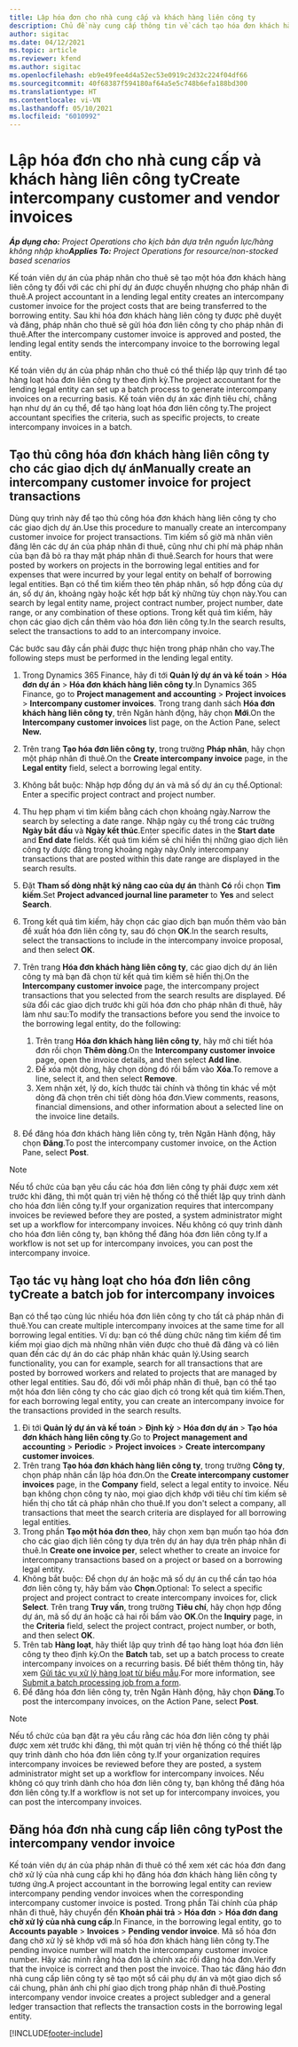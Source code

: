 ```yaml
---
title: Lập hóa đơn cho nhà cung cấp và khách hàng liên công ty
description: Chủ đề này cung cấp thông tin về cách tạo hóa đơn khách hàng liên công ty và hóa đơn nhà cung cấp.
author: sigitac
ms.date: 04/12/2021
ms.topic: article
ms.reviewer: kfend
ms.author: sigitac
ms.openlocfilehash: eb9e49fee4d4a52ec53e0919c2d32c224f04df66
ms.sourcegitcommit: 40f68387f594180af64a5e5c748b6efa188bd300
ms.translationtype: HT
ms.contentlocale: vi-VN
ms.lasthandoff: 05/10/2021
ms.locfileid: "6010992"
---
```

# <a name="create-intercompany-customer-and-vendor-invoices"></a><span data-ttu-id="7b94e-103">Lập hóa đơn cho nhà cung cấp và khách hàng liên công ty</span><span class="sxs-lookup"><span data-stu-id="7b94e-103">Create intercompany customer and vendor invoices</span></span>

<span data-ttu-id="7b94e-104">_**Áp dụng cho:** Project Operations cho kịch bản dựa trên nguồn lực/hàng không nhập kho_</span><span class="sxs-lookup"><span data-stu-id="7b94e-104">_**Applies To:** Project Operations for resource/non-stocked based scenarios_</span></span>

<span data-ttu-id="7b94e-105">Kế toán viên dự án của pháp nhân cho thuê sẽ tạo một hóa đơn khách hàng liên công ty đối với các chi phí dự án được chuyển nhượng cho pháp nhân đi thuê.</span><span class="sxs-lookup"><span data-stu-id="7b94e-105">A project accountant in a lending legal entity creates an intercompany customer invoice for the project costs that are being transferred to the borrowing entity.</span></span> <span data-ttu-id="7b94e-106">Sau khi hóa đơn khách hàng liên công ty được phê duyệt và đăng, pháp nhân cho thuê sẽ gửi hóa đơn liên công ty cho pháp nhân đi thuê.</span><span class="sxs-lookup"><span data-stu-id="7b94e-106">After the intercompany customer invoice is approved and posted, the lending legal entity sends the intercompany invoice to the borrowing legal entity.</span></span>

<span data-ttu-id="7b94e-107">Kế toán viên dự án của pháp nhân cho thuê có thể thiếp lập quy trình để tạo hàng loạt hóa đơn liên công ty theo định kỳ.</span><span class="sxs-lookup"><span data-stu-id="7b94e-107">The project accountant for the lending legal entity can set up a batch process to generate intercompany invoices on a recurring basis.</span></span> <span data-ttu-id="7b94e-108">Kế toán viên dự án xác định tiêu chí, chẳng hạn như dự án cụ thể, để tạo hàng loạt hóa đơn liên công ty.</span><span class="sxs-lookup"><span data-stu-id="7b94e-108">The project accountant specifies the criteria, such as specific projects, to create intercompany invoices in a batch.</span></span>

## <a name="manually-create-an-intercompany-customer-invoice-for-project-transactions"></a><span data-ttu-id="7b94e-109">Tạo thủ công hóa đơn khách hàng liên công ty cho các giao dịch dự án</span><span class="sxs-lookup"><span data-stu-id="7b94e-109">Manually create an intercompany customer invoice for project transactions</span></span> 

<span data-ttu-id="7b94e-110">Dùng quy trình này để tạo thủ công hóa đơn khách hàng liên công ty cho các giao dịch dự án.</span><span class="sxs-lookup"><span data-stu-id="7b94e-110">Use this procedure to manually create an intercompany customer invoice for project transactions.</span></span> <span data-ttu-id="7b94e-111">Tìm kiếm số giờ mà nhân viên đăng lên các dự án của pháp nhân đi thuê, cũng như chi phí mà pháp nhân của bạn đã bỏ ra thay mặt pháp nhân đi thuê.</span><span class="sxs-lookup"><span data-stu-id="7b94e-111">Search for hours that were posted by workers on projects in the borrowing legal entities and for expenses that were incurred by your legal entity on behalf of borrowing legal entities.</span></span> <span data-ttu-id="7b94e-112">Bạn có thể tìm kiếm theo tên pháp nhân, số hợp đồng của dự án, số dự án, khoảng ngày hoặc kết hợp bất kỳ những tùy chọn này.</span><span class="sxs-lookup"><span data-stu-id="7b94e-112">You can search by legal entity name, project contract number, project number, date range, or any combination of these options.</span></span> <span data-ttu-id="7b94e-113">Trong kết quả tìm kiếm, hãy chọn các giao dịch cần thêm vào hóa đơn liên công ty.</span><span class="sxs-lookup"><span data-stu-id="7b94e-113">In the search results, select the transactions to add to an intercompany invoice.</span></span> 

<span data-ttu-id="7b94e-114">Các bước sau đây cần phải được thực hiện trong pháp nhân cho vay.</span><span class="sxs-lookup"><span data-stu-id="7b94e-114">The following steps must be performed in the lending legal entity.</span></span> 

1. <span data-ttu-id="7b94e-115">Trong Dynamics 365 Finance, hãy đi tới **Quản lý dự án và kế toán** > **Hóa đơn dự án** > **Hóa đơn khách hàng liên công ty**.</span><span class="sxs-lookup"><span data-stu-id="7b94e-115">In Dynamics 365 Finance, go to **Project management and accounting** > **Project invoices** > **Intercompany customer invoices**.</span></span> <span data-ttu-id="7b94e-116">Trong trang danh sách **Hóa đơn khách hàng liên công ty**, trên Ngăn hành động, hãy chọn **Mới**.</span><span class="sxs-lookup"><span data-stu-id="7b94e-116">On the **Intercompany customer invoices**  list page, on the Action Pane, select **New.**</span></span>
2. <span data-ttu-id="7b94e-117">Trên trang **Tạo hóa đơn liên công ty**, trong trường **Pháp nhân**, hãy chọn một pháp nhân đi thuê.</span><span class="sxs-lookup"><span data-stu-id="7b94e-117">On the **Create intercompany invoice** page, in the **Legal entity** field, select a borrowing legal entity.</span></span>
3. <span data-ttu-id="7b94e-118">Không bắt buộc: Nhập hợp đồng dự án và mã số dự án cụ thể.</span><span class="sxs-lookup"><span data-stu-id="7b94e-118">Optional: Enter a specific project contract and project number.</span></span>
4. <span data-ttu-id="7b94e-119">Thu hẹp phạm vi tìm kiếm bằng cách chọn khoảng ngày.</span><span class="sxs-lookup"><span data-stu-id="7b94e-119">Narrow the search by selecting a date range.</span></span> <span data-ttu-id="7b94e-120">Nhập ngày cụ thể trong các trường **Ngày bắt đầu** và **Ngày kết thúc**.</span><span class="sxs-lookup"><span data-stu-id="7b94e-120">Enter specific dates in the **Start date** and **End date** fields.</span></span> <span data-ttu-id="7b94e-121">Kết quả tìm kiếm sẽ chỉ hiển thị những giao dịch liên công ty được đăng trong khoảng ngày này.</span><span class="sxs-lookup"><span data-stu-id="7b94e-121">Only intercompany transactions that are posted within this date range are displayed in the search results.</span></span>
5. <span data-ttu-id="7b94e-122">Đặt **Tham số dòng nhật ký nâng cao của dự án** thành **Có** rồi chọn **Tìm kiếm**.</span><span class="sxs-lookup"><span data-stu-id="7b94e-122">Set **Project advanced journal line parameter** to **Yes** and select **Search**.</span></span>
6. <span data-ttu-id="7b94e-123">Trong kết quả tìm kiếm, hãy chọn các giao dịch bạn muốn thêm vào bản đề xuất hóa đơn liên công ty, sau đó chọn **OK**.</span><span class="sxs-lookup"><span data-stu-id="7b94e-123">In the search results, select the transactions to include in the intercompany invoice proposal, and then select **OK**.</span></span>
7. <span data-ttu-id="7b94e-124">Trên trang **Hóa đơn khách hàng liên công ty**, các giao dịch dự án liên công ty mà bạn đã chọn từ kết quả tìm kiếm sẽ hiển thị.</span><span class="sxs-lookup"><span data-stu-id="7b94e-124">On the **Intercompany customer invoice** page, the intercompany project transactions that you selected from the search results are displayed.</span></span> <span data-ttu-id="7b94e-125">Để sửa đổi các giao dịch trước khi gửi hóa đơn cho pháp nhân đi thuê, hãy làm như sau:</span><span class="sxs-lookup"><span data-stu-id="7b94e-125">To modify the transactions before you send the invoice to the borrowing legal entity, do the following:</span></span>
  
    1. <span data-ttu-id="7b94e-126">Trên trang **Hóa đơn khách hàng liên công ty**, hãy mở chi tiết hóa đơn rồi chọn **Thêm dòng**.</span><span class="sxs-lookup"><span data-stu-id="7b94e-126">On the **Intercompany customer invoice** page, open the invoice details, and then select **Add line**.</span></span>
    2. <span data-ttu-id="7b94e-127">Để xóa một dòng, hãy chọn dòng đó rồi bấm vào **Xóa**.</span><span class="sxs-lookup"><span data-stu-id="7b94e-127">To remove a line, select it, and then select **Remove**.</span></span>
    3. <span data-ttu-id="7b94e-128">Xem nhận xét, lý do, kích thước tài chính và thông tin khác về một dòng đã chọn trên chi tiết dòng hóa đơn.</span><span class="sxs-lookup"><span data-stu-id="7b94e-128">View comments, reasons, financial dimensions, and other information about a selected line on the invoice line details.</span></span>
    
8. <span data-ttu-id="7b94e-129">Để đăng hóa đơn khách hàng liên công ty, trên Ngăn Hành động, hãy chọn **Đăng**.</span><span class="sxs-lookup"><span data-stu-id="7b94e-129">To post the intercompany customer invoice, on the Action Pane, select **Post**.</span></span>

> [!NOTE]
> <span data-ttu-id="7b94e-130">Nếu tổ chức của bạn yêu cầu các hóa đơn liên công ty phải được xem xét trước khi đăng, thì một quản trị viên hệ thống có thể thiết lập quy trình dành cho hóa đơn liên công ty.</span><span class="sxs-lookup"><span data-stu-id="7b94e-130">If your organization requires that intercompany invoices be reviewed before they are posted, a system administrator might set up a workflow for intercompany invoices.</span></span> <span data-ttu-id="7b94e-131">Nếu không có quy trình dành cho hóa đơn liên công ty, bạn không thể đăng hóa đơn liên công ty.</span><span class="sxs-lookup"><span data-stu-id="7b94e-131">If a workflow is not set up for intercompany invoices, you can post the intercompany invoice.</span></span>

## <a name="create-a-batch-job-for-intercompany-invoices"></a><span data-ttu-id="7b94e-132">Tạo tác vụ hàng loạt cho hóa đơn liên công ty</span><span class="sxs-lookup"><span data-stu-id="7b94e-132">Create a batch job for intercompany invoices</span></span>

<span data-ttu-id="7b94e-133">Bạn có thể tạo cùng lúc nhiều hóa đơn liên công ty cho tất cả pháp nhân đi thuê.</span><span class="sxs-lookup"><span data-stu-id="7b94e-133">You can create multiple intercompany invoices at the same time for all borrowing legal entities.</span></span> <span data-ttu-id="7b94e-134">Ví dụ: bạn có thể dùng chức năng tìm kiếm để tìm kiếm mọi giao dịch mà những nhân viên được cho thuê đã đăng và có liên quan đến các dự án do các pháp nhân khác quản lý.</span><span class="sxs-lookup"><span data-stu-id="7b94e-134">Using search functionality, you can for example, search for all transactions that are posted by borrowed workers and related to projects that are managed by other legal entities.</span></span> <span data-ttu-id="7b94e-135">Sau đó, đối với mỗi pháp nhân đi thuê, bạn có thể tạo một hóa đơn liên công ty cho các giao dịch có trong kết quả tìm kiếm.</span><span class="sxs-lookup"><span data-stu-id="7b94e-135">Then, for each borrowing legal entity, you can create an intercompany invoice for the transactions provided in the search results.</span></span>

1. <span data-ttu-id="7b94e-136">Đi tới **Quản lý dự án và kế toán** > **Định kỳ** > **Hóa đơn dự án** > **Tạo hóa đơn khách hàng liên công ty**.</span><span class="sxs-lookup"><span data-stu-id="7b94e-136">Go to **Project management and accounting** > **Periodic** > **Project invoices** > **Create intercompany customer invoices**.</span></span>
2. <span data-ttu-id="7b94e-137">Trên trang **Tạo hóa đơn khách hàng liên công ty**, trong trường **Công ty**, chọn pháp nhân cần lập hóa đơn.</span><span class="sxs-lookup"><span data-stu-id="7b94e-137">On the **Create intercompany customer invoices** page, in the **Company**  field, select a legal entity to invoice.</span></span> <span data-ttu-id="7b94e-138">Nếu bạn không chọn công ty nào, mọi giao dịch khớp với tiêu chí tìm kiếm sẽ hiển thị cho tất cả pháp nhân cho thuê.</span><span class="sxs-lookup"><span data-stu-id="7b94e-138">If you don't select a company, all transactions that meet the search criteria are displayed for all borrowing legal entities.</span></span>
3. <span data-ttu-id="7b94e-139">Trong phần **Tạo một hóa đơn theo**, hãy chọn xem bạn muốn tạo hóa đơn cho các giao dịch liên công ty dựa trên dự án hay dựa trên pháp nhân đi thuê.</span><span class="sxs-lookup"><span data-stu-id="7b94e-139">In **Create one invoice per**, select whether to create an invoice for intercompany transactions based on a project or based on a borrowing legal entity.</span></span>
4. <span data-ttu-id="7b94e-140">Không bắt buộc: Để chọn dự án hoặc mã số dự án cụ thể cần tạo hóa đơn liên công ty, hãy bấm vào **Chọn**.</span><span class="sxs-lookup"><span data-stu-id="7b94e-140">Optional: To select a specific project and project contract to create intercompany invoices for, click **Select**.</span></span> <span data-ttu-id="7b94e-141">Trên trang **Truy vấn**, trong trường **Tiêu chí**, hãy chọn hợp đồng dự án, mã số dự án hoặc cả hai rồi bấm vào **OK**.</span><span class="sxs-lookup"><span data-stu-id="7b94e-141">On the **Inquiry** page, in the **Criteria** field, select the project contract, project number, or both, and then select **OK**.</span></span>
5. <span data-ttu-id="7b94e-142">Trên tab **Hàng loạt**, hãy thiết lập quy trình để tạo hàng loạt hóa đơn liên công ty theo định kỳ.</span><span class="sxs-lookup"><span data-stu-id="7b94e-142">On the **Batch** tab, set up a batch process to create intercompany invoices on a recurring basis.</span></span> <span data-ttu-id="7b94e-143">Để biết thêm thông tin, hãy xem [Gửi tác vụ xử lý hàng loạt từ biểu mẫu](/dynamicsax-2012/appuser-itpro/submit-a-batch-processing-job-from-a-form).</span><span class="sxs-lookup"><span data-stu-id="7b94e-143">For more information, see [Submit a batch processing job from a form](/dynamicsax-2012/appuser-itpro/submit-a-batch-processing-job-from-a-form).</span></span>
6. <span data-ttu-id="7b94e-144">Để đăng hóa đơn liên công ty, trên Ngăn Hành động, hãy chọn **Đăng**.</span><span class="sxs-lookup"><span data-stu-id="7b94e-144">To post the intercompany invoices, on the Action Pane, select **Post**.</span></span>

> [!NOTE]
> <span data-ttu-id="7b94e-145">Nếu tổ chức của bạn đặt ra yêu cầu rằng các hóa đơn liên công ty phải được xem xét trước khi đăng, thì một quản trị viên hệ thống có thể thiết lập quy trình dành cho hóa đơn liên công ty.</span><span class="sxs-lookup"><span data-stu-id="7b94e-145">If your organization requires intercompany invoices be reviewed before they are posted, a system administrator might set up a workflow for intercompany invoices.</span></span> <span data-ttu-id="7b94e-146">Nếu không có quy trình dành cho hóa đơn liên công ty, bạn không thể đăng hóa đơn liên công ty.</span><span class="sxs-lookup"><span data-stu-id="7b94e-146">If a workflow is not set up for intercompany invoices, you can post the intercompany invoices.</span></span>

## <a name="post-the-intercompany-vendor-invoice"></a><span data-ttu-id="7b94e-147">Đăng hóa đơn nhà cung cấp liên công ty</span><span class="sxs-lookup"><span data-stu-id="7b94e-147">Post the intercompany vendor invoice</span></span>

<span data-ttu-id="7b94e-148">Kế toán viên dự án của pháp nhân đi thuê có thể xem xét các hóa đơn đang chờ xử lý của nhà cung cấp khi họ đăng hóa đơn khách hàng liên công ty tương ứng.</span><span class="sxs-lookup"><span data-stu-id="7b94e-148">A project accountant in the borrowing legal entity can review intercompany pending vendor invoices when the corresponding intercompany customer invoice is posted.</span></span> <span data-ttu-id="7b94e-149">Trong phần Tài chính của pháp nhân đi thuê, hãy chuyển đến **Khoản phải trả** > **Hóa đơn** > **Hóa đơn đang chờ xử lý của nhà cung cấp**.</span><span class="sxs-lookup"><span data-stu-id="7b94e-149">In Finance, in the borrowing legal entity, go to **Accounts payable** > **Invoices** > **Pending vendor invoice**.</span></span> <span data-ttu-id="7b94e-150">Mã số hóa đơn đang chờ xử lý sẽ khớp với mã số hóa đơn khách hàng liên công ty.</span><span class="sxs-lookup"><span data-stu-id="7b94e-150">The pending invoice number will match the intercompany customer invoice number.</span></span> <span data-ttu-id="7b94e-151">Hãy xác minh rằng hóa đơn là chính xác rồi đăng hóa đơn.</span><span class="sxs-lookup"><span data-stu-id="7b94e-151">Verify that the invoice is correct and then post the invoice.</span></span> <span data-ttu-id="7b94e-152">Thao tác đăng háo đơn nhà cung cấp liên công ty sẽ tạo một sổ cái phụ dự án và một giao dịch sổ cái chung, phản ánh chi phí giao dịch trong pháp nhân đi thuê.</span><span class="sxs-lookup"><span data-stu-id="7b94e-152">Posting intercompany vendor invoice creates a project subledger and a general ledger transaction that reflects the transaction costs in the borrowing legal entity.</span></span>


[!INCLUDE[footer-include](../includes/footer-banner.md)]
